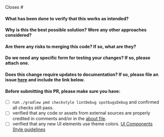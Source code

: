 Closes #

<!-- 
Thank you for contributing to ODK Collect!

Before sending this PR, please read
https://github.com/opendatakit/collect/blob/master/CONTRIBUTING.md
-->

#### What has been done to verify that this works as intended?

#### Why is this the best possible solution? Were any other approaches considered?

#### Are there any risks to merging this code? If so, what are they?

#### Do we need any specific form for testing your changes? If so, please attach one.

#### Does this change require updates to documentation? If so, please file an issue [here]( https://github.com/opendatakit/docs/issues/new) and include the link below.

#### Before submitting this PR, please make sure you have:
- [ ] run `./gradlew pmd checkstyle lintDebug spotbugsDebug` and confirmed all checks still pass.
- [ ] verified that any code or assets from external sources are properly credited in comments and/or in the [about file](https://github.com/opendatakit/collect/blob/master/collect_app/src/main/assets/open_source_licenses.html).
- [ ] verified that any new UI elements use theme colors. [UI Components Style guidelines](https://github.com/opendatakit/collect/blob/master/CONTRIBUTING.md#ui-components-style-guidelines)